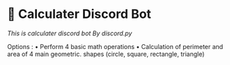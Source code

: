 # 🧮 Calculater Discord Bot 


*This is calculater discord bot By discord.py*

Options :
   • Perform 4 basic math operations
   • Calculation of perimeter and area of ​​4 main geometric.        shapes (circle, square, rectangle, triangle)
